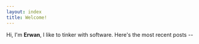 ```yaml
---
layout: index
title: Welcome!
---
```


Hi, I'm **Erwan**, I like to tinker with software.
Here's the most recent posts --
